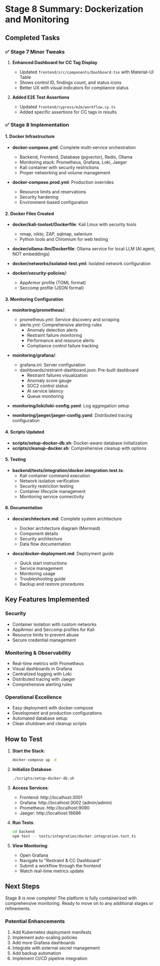 # Stage 8 Summary: Dockerization and Monitoring

## Completed Tasks

### ✅ Stage 7 Minor Tweaks
1. **Enhanced Dashboard for CC Tag Display**
   - Updated `frontend/src/components/Dashboard.tsx` with Material-UI Table
   - Shows control ID, findings count, and status icons
   - Better UX with visual indicators for compliance status

2. **Added E2E Test Assertions**
   - Updated `frontend/cypress/e2e/workflow.cy.ts`
   - Added specific assertions for CC tags in results

### ✅ Stage 8 Implementation

#### 1. Docker Infrastructure
- **docker-compose.yml**: Complete multi-service orchestration
  - Backend, Frontend, Database (pgvector), Redis, Ollama
  - Monitoring stack: Prometheus, Grafana, Loki, Jaeger
  - Kali container with security restrictions
  - Proper networking and volume management

- **docker-compose.prod.yml**: Production overrides
  - Resource limits and reservations
  - Security hardening
  - Environment-based configuration

#### 2. Docker Files Created
- **docker/kali-toolset/Dockerfile**: Kali Linux with security tools
  - nmap, nikto, ZAP, sqlmap, selenium
  - Python tools and Chromium for web testing
  
- **docker/ollama-llm/Dockerfile**: Ollama service for local LLM (AI agent, NOT embeddings)

- **docker/networks/isolated-test.yml**: Isolated network configuration

- **docker/security-policies/**:
  - AppArmor profile (TOML format)
  - Seccomp profile (JSON format)

#### 3. Monitoring Configuration
- **monitoring/prometheus/**:
  - prometheus.yml: Service discovery and scraping
  - alerts.yml: Comprehensive alerting rules
    - Anomaly detection alerts
    - Restraint failure monitoring
    - Performance and resource alerts
    - Compliance control failure tracking

- **monitoring/grafana/**:
  - grafana.ini: Server configuration
  - dashboards/restraint-dashboard.json: Pre-built dashboard
    - Restraint failures visualization
    - Anomaly score gauge
    - SOC2 control status
    - AI service latency
    - Queue monitoring

- **monitoring/loki/loki-config.yaml**: Log aggregation setup

- **monitoring/jaeger/jaeger-config.yaml**: Distributed tracing configuration

#### 4. Scripts Updated
- **scripts/setup-docker-db.sh**: Docker-aware database initialization
- **scripts/cleanup-docker.sh**: Comprehensive cleanup with options

#### 5. Testing
- **backend/tests/integration/docker.integration.test.ts**:
  - Kali container command execution
  - Network isolation verification
  - Security restriction testing
  - Container lifecycle management
  - Monitoring service connectivity

#### 6. Documentation
- **docs/architecture.md**: Complete system architecture
  - Docker architecture diagram (Mermaid)
  - Component details
  - Security architecture
  - Data flow documentation

- **docs/docker-deployment.md**: Deployment guide
  - Quick start instructions
  - Service management
  - Monitoring usage
  - Troubleshooting guide
  - Backup and restore procedures

## Key Features Implemented

### Security
- Container isolation with custom networks
- AppArmor and Seccomp profiles for Kali
- Resource limits to prevent abuse
- Secure credential management

### Monitoring & Observability
- Real-time metrics with Prometheus
- Visual dashboards in Grafana
- Centralized logging with Loki
- Distributed tracing with Jaeger
- Comprehensive alerting rules

### Operational Excellence
- Easy deployment with docker-compose
- Development and production configurations
- Automated database setup
- Clean shutdown and cleanup scripts

## How to Test

1. **Start the Stack**:
   ```bash
   docker-compose up -d
   ```

2. **Initialize Database**:
   ```bash
   ./scripts/setup-docker-db.sh
   ```

3. **Access Services**:
   - Frontend: http://localhost:3001
   - Grafana: http://localhost:3002 (admin/admin)
   - Prometheus: http://localhost:9090
   - Jaeger: http://localhost:16686

4. **Run Tests**:
   ```bash
   cd backend
   npm test -- tests/integration/docker.integration.test.ts
   ```

5. **View Monitoring**:
   - Open Grafana
   - Navigate to "Restraint & CC Dashboard"
   - Submit a workflow through the frontend
   - Watch real-time metrics update

## Next Steps

Stage 8 is now complete! The platform is fully containerized with comprehensive monitoring. Ready to move on to any additional stages or refinements.

### Potential Enhancements
1. Add Kubernetes deployment manifests
2. Implement auto-scaling policies
3. Add more Grafana dashboards
4. Integrate with external secret management
5. Add backup automation
6. Implement CI/CD pipeline integration